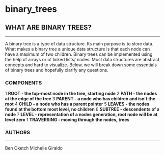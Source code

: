 # binary_trees

## WHAT ARE BINARY TREES?
---
A binary tree is a type of data structure. Its main purpose is to store data. What makes a binary tree a unique data structure is that each node can have a maximum of two children. Binary trees can be implemented using the help of arrays or of linked lists/ nodes. Most data structures are abstract concepts and hard to visualize. Below, we will break down some essentials of binary trees and hopefully clarify any questions.

### COMPONENTS
1 **ROOT - the top-most node in the tree, starting node**
2 **PATH - the nodes at the edge of the tree**
3 **PARENT - a node who has children and isn't the root**
4 **CHILD - a node who has a parent pointer**
5 **LEAVES - the nodes found at the bottom most level, no children**
6 **SUBTREE - descendents of a node**
7 **LEVEL - representation of a nodes generation, root node will be at level zero**
1 **TRAVERSING - moving through the nodes, trees**

### AUTHORS
---
Ben Oketch
Michelle Giraldo
